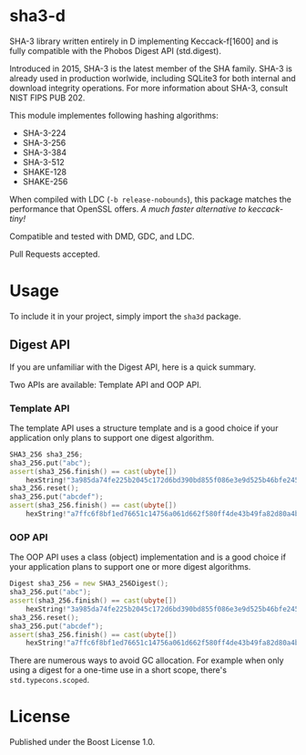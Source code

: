 # sha3-d

SHA-3 library written entirely in D implementing Keccack-f[1600] and is fully
compatible with the Phobos Digest API (std.digest).

Introduced in 2015, SHA-3 is the latest member of the SHA family. SHA-3 is
already used in production worlwide, including SQLite3 for both internal and
download integrity operations. For more information about SHA-3, consult
NIST FIPS PUB 202.

This module implementes following hashing algorithms:
- SHA-3-224
- SHA-3-256
- SHA-3-384
- SHA-3-512
- SHAKE-128
- SHAKE-256

When compiled with LDC (`-b release-nobounds`), this package matches the
performance that OpenSSL offers. _A much faster alternative to keccack-tiny!_

Compatible and tested with DMD, GDC, and LDC.

Pull Requests accepted.

# Usage

To include it in your project, simply import the `sha3d` package.

## Digest API

If you are unfamiliar with the Digest API, here is a quick summary.

Two APIs are available: Template API and OOP API.

### Template API

The template API uses a structure template and is a good choice if your
application only plans to support one digest algorithm.

```d
SHA3_256 sha3_256;
sha3_256.put("abc");
assert(sha3_256.finish() == cast(ubyte[])
	hexString!"3a985da74fe225b2045c172d6bd390bd855f086e3e9d525b46bfe24511431532");
sha3_256.reset();
sha3_256.put("abcdef");
assert(sha3_256.finish() == cast(ubyte[])
	hexString!"a7ffc6f8bf1ed76651c14756a061d662f580ff4de43b49fa82d80a4b80f8434a");
```

### OOP API

The OOP API uses a class (object) implementation and is a good choice if
your application plans to support one or more digest algorithms.

```d
Digest sha3_256 = new SHA3_256Digest();
sha3_256.put("abc");
assert(sha3_256.finish() == cast(ubyte[])
	hexString!"3a985da74fe225b2045c172d6bd390bd855f086e3e9d525b46bfe24511431532");
sha3_256.reset();
sha3_256.put("abcdef");
assert(sha3_256.finish() == cast(ubyte[])
	hexString!"a7ffc6f8bf1ed76651c14756a061d662f580ff4de43b49fa82d80a4b80f8434a");
```

There are numerous ways to avoid GC allocation. For example when only using a
digest for a one-time use in a short scope, there's `std.typecons.scoped`.

# License

Published under the Boost License 1.0.
